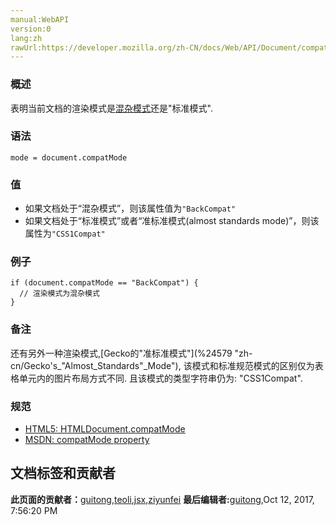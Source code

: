 ```yaml
---
manual:WebAPI
version:0
lang:zh
rawUrl:https://developer.mozilla.org/zh-CN/docs/Web/API/Document/compatMode
---
```





### 概述<a name="Summary"></a>


表明当前文档的渲染模式是[混杂模式](%24578 "zh-cn/Mozilla's Quirks Mode")还是&quot;标准模式&quot;.


### 语法<a name="Syntax"></a>

```
mode = document.compatMode
```

### 值<a name="值"></a>

* 如果文档处于“混杂模式”，则该属性值为`"BackCompat"`
* 如果文档处于“标准模式”或者“准标准模式(almost standards mode)”，则该属性为`"CSS1Compat"`

### 例子<a name="Example"></a>

```
if (document.compatMode == "BackCompat") {
  // 渲染模式为混杂模式
}
```

### 备注<a name="Notes"></a>


还有另外一种渲染模式,[Gecko的&quot;准标准模式&quot;](%24579 "zh-cn/Gecko's_"Almost_Standards"_Mode"), 该模式和标准规范模式的区别仅为表格单元内的图片布局方式不同. 且该模式的类型字符串仍为: &quot;CSS1Compat&quot;.


### 规范<a name="Specification"></a>

* [HTML5: HTMLDocument.compatMode](%24580 "http://www.whatwg.org/specs/web-apps/current-work/multipage/dom.html#dom-document-compatmode")
* [MSDN: compatMode property](%24581 "")



## 文档标签和贡献者
**此页面的贡献者：**[guitong](%24582 ""),[teoli](%160 ""),[jsx](%4545 ""),[ziyunfei](%61 "")
**最后编辑者:**[guitong](%24582 ""),<time>Oct 12, 2017, 7:56:20 PM</time>



